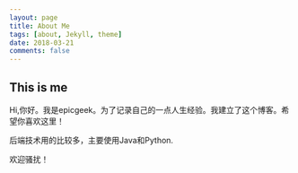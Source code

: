 ```yaml
---
layout: page
title: About Me
tags: [about, Jekyll, theme]
date: 2018-03-21
comments: false
---
```

    
<!--<center><a href="http://taylantatli.github.io/Moon"><b>Moon</b></a> is a minimal, one column jekyll theme.</center>-->


## This is me
Hi,你好。我是epicgeek。为了记录自己的一点人生经验。我建立了这个博客。希望你喜欢这里！

后端技术用的比较多，主要使用Java和Python.

欢迎骚扰！

<h3 class="title" style="font-size:30px;">
    <a class="social-btn" href="mailto:epicgeek@126.com" target="_blank" rel="noopener noreferrer">
        <i class="fa fa-fw fa-envelope-square"></i>
    </a> 
    <a class="social-btn" href="http://github.com/epicGeek" target="_blank" rel="noopener noreferrer">
        <i class="fa fa-fw fa-github"></i>
    </a> 
    <a class="social-btn" href="http://steamcommunity.com/id/neilson3r" target="_blank" rel="noopener noreferrer">
        <i class="fa fa-fw fa-steam-square"></i>
     </a>
</h3>